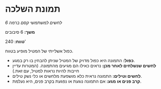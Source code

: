 # תמונת השלכה

*לחשים למשתמשי קסם ברמה 6*

**משך:** 6 סיבובים

**טווח:** 240’

כפול אשלייתי של המטיל מופיע בטווח.

- **כפול:** התמונה היא כפול מדויק של המטיל שניתן להבחין בו רק במגע.
- **לחשים שנשלחים לאחר מכן:** נראים כאילו הם מגיעים מהתמונה. (המטרות עדיין חייבות להיות נראות למטיל, עם זאת.)
- **לחשים וטילים:** התמונה נראית כלא מושפעת מלחשים או כלי נשק טילים.
- **קרב פנים או מגע:** אם התמונה נוגעת או נפגעת בקרב פנים, היא נעלמת.